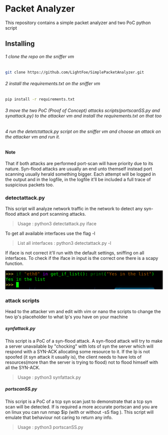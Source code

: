 # Packet Analyzer

This repository contains a simple packet analyzer and two PoC python script

## Installing 

###### 1 clone the repo on the sniffer vm

```bash
git clone https://github.com/LightFoe/SimplePacketAnalyzer.git
```

###### 2 install the requirements.txt on the sniffer vm

```bash
pip install -r requirements.txt
```

###### 3 move the two PoC (Proof of Concept) attacks scripts(portscanSS.py and synattack.py) to the attacker vm and install the requirements.txt on that too

###### 4 run the detetctattack.py script on the sniffer vm and choose an attack on the attacker vm and run it.

#### Note 
That if both attacks are performed port-scan will have priority due to its nature. Syn-flood attacks are usually an end unto themself instead port scanning usually herald something bigger.
Each attempt will be logged in the output and in the logfile, in the logfile it'll be included a full trace of suspicious packets too.

### detectattack.py

This script will analyze network traffic in the network to detect any syn-flood attack and port scanning attacks.


> Usage : python3 detectattack.py iface

To get all available interfaces use the flag -l

> List all interfaces : python3 detectattack.py -l

If iface is not correct it'll run with the default settings, sniffing on all interfaces.
To check if the iface in input is the correct one there is a scapy function.

![](img/if_list.png "if_list.png")



### attack scripts

Head to the attacker vm and edit with vim or nano the scripts to change the two ip's placeholder to what Ip's you have on your machine

##### synfattack.py

This script is a PoC of a syn-flood attack. A syn-flood attack will try to make a server unavailable by "chocking" with lots of syn the server which will respond with a SYN-ACK allocating some resource to it. If the Ip is not spoofed (it syn attack it usually is), the client needs to have lots of resources(more than the server is trying to flood) not to flood himself with all the SYN-ACK.

> Usage : python3 synfattack.py

##### portscanSS.py

This script is a PoC of a tcp syn scan just to demonstrate that a tcp syn scan will be detected. If is required a more accurate portscan and you are on linux you can run nmap $ip (with or without -sS flag ). This script will emulate that behaviour not caring to return any info.

> Usage : python3 portscanSS.py



